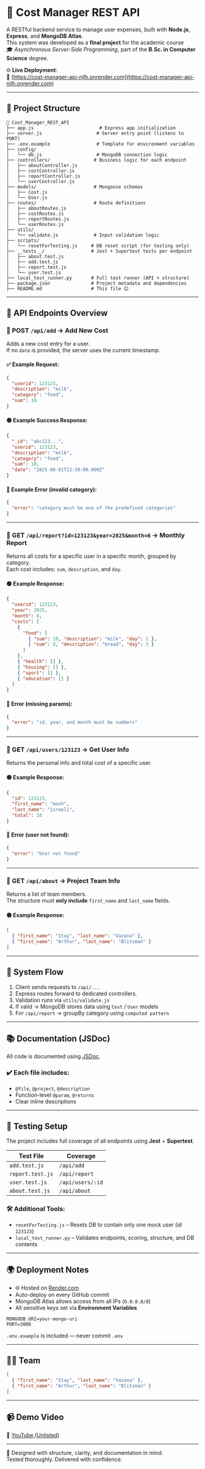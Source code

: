 
# 💸 Cost Manager REST API

A RESTful backend service to manage user expenses, built with **Node.js**, **Express**, and **MongoDB Atlas**.  
This system was developed as a **final project** for the academic course  
🎓 *Asynchronous Server-Side Programming*, part of the **B.Sc. in Computer Science** degree.

🌐 **Live Deployment**:  
🔗 [https://cost-manager-api-njlh.onrender.com](https://cost-manager-api-njlh.onrender.com)

---

## 📂 Project Structure

```
📁 Cost_Manager_REST_API
├── app.js                        # Express app initialization
├── server.js                    # Server entry point (listens to PORT)
├── .env.example                 # Template for environment variables
├── config/
│   └── db.js                    # MongoDB connection logic
├── controllers/                # Business logic for each endpoint
│   ├── aboutController.js
│   ├── costController.js
│   ├── reportController.js
│   └── userController.js
├── models/                     # Mongoose schemas
│   ├── Cost.js
│   └── User.js
├── routes/                     # Route definitions
│   ├── aboutRoutes.js
│   ├── costRoutes.js
│   ├── reportRoutes.js
│   └── userRoutes.js
├── utils/
│   └── validate.js             # Input validation logic
├── scripts/
│   └── resetForTesting.js     # DB reset script (for testing only)
├── __tests__/                 # Jest + Supertest tests per endpoint
│   ├── about.test.js
│   ├── add.test.js
│   ├── report.test.js
│   └── user.test.js
├── local_test_runner.py       # Full test runner (API + structure)
├── package.json               # Project metadata and dependencies
├── README.md                  # This file 😊
```

---

## 🚀 API Endpoints Overview

### 🔸 POST `/api/add` → Add New Cost

Adds a new cost entry for a user.  
If no `date` is provided, the server uses the current timestamp.

#### ✅ Example Request:
```json
{
  "userid": 123123,
  "description": "milk",
  "category": "food",
  "sum": 10
}
```

#### 🟢 Example Success Response:
```json
{
  "_id": "abc123...",
  "userid": 123123,
  "description": "milk",
  "category": "food",
  "sum": 10,
  "date": "2025-06-01T12:30:00.000Z"
}
```

#### 🔴 Example Error (invalid category):
```json
{
  "error": "category must be one of the predefined categories"
}
```

---

### 🔸 GET `/api/report?id=123123&year=2025&month=6` → Monthly Report

Returns all costs for a specific user in a specific month, grouped by category.  
Each cost includes: `sum`, `description`, and `day`.

#### 🟢 Example Response:
```json
{
  "userid": 123123,
  "year": 2025,
  "month": 6,
  "costs": [
    {
      "food": [
        { "sum": 10, "description": "milk", "day": 1 },
        { "sum": 8, "description": "bread", "day": 3 }
      ]
    },
    { "health": [] },
    { "housing": [] },
    { "sport": [] },
    { "education": [] }
  ]
}
```

#### 🔴 Error (missing params):
```json
{
  "error": "id, year, and month must be numbers"
}
```

---

### 🔸 GET `/api/users/123123` → Get User Info

Returns the personal info and total cost of a specific user.

#### 🟢 Example Response:
```json
{
  "id": 123123,
  "first_name": "mosh",
  "last_name": "israeli",
  "total": 18
}
```

#### 🔴 Error (user not found):
```json
{
  "error": "User not found"
}
```

---

### 🔸 GET `/api/about` → Project Team Info

Returns a list of team members.  
The structure must **only include** `first_name` and `last_name` fields.

#### 🟢 Example Response:
```json
[
  { "first_name": "Itay", "last_name": "Vazana" },
  { "first_name": "Arthur", "last_name": "Blitsman" }
]
```

---

## 🧠 System Flow

1. Client sends requests to `/api/...`
2. Express routes forward to dedicated controllers.
3. Validation runs via `utils/validate.js`
4. If valid → MongoDB stores data using `Cost` / `User` models
5. For `/api/report` → groupBy category using `computed pattern`

---

## 📚 Documentation (JSDoc)

All code is documented using [JSDoc](https://jsdoc.app/).

### ✔️ Each file includes:
- `@file`, `@project`, `@description`
- Function-level `@param`, `@returns`
- Clear inline descriptions

---

## 🧪 Testing Setup

The project includes full coverage of all endpoints using **Jest** + **Supertest**.

| Test File | Coverage |
|-----------|----------|
| `add.test.js` | `/api/add` |
| `report.test.js` | `/api/report` |
| `user.test.js` | `/api/users/:id` |
| `about.test.js` | `/api/about` |

### 🛠 Additional Tools:
- `resetForTesting.js` – Resets DB to contain only one mock user (id `123123`)
- `local_test_runner.py` – Validates endpoints, scoring, structure, and DB contents

---

## 🌍 Deployment Notes

- 🌐 Hosted on [Render.com](https://render.com)
- Auto-deploy on every GitHub commit
- MongoDB Atlas allows access from all IPs (`0.0.0.0/0`)
- All sensitive keys set via **Environment Variables**

```env
MONGODB_URI=your-mongo-uri
PORT=3000
```

`.env.example` is included — never commit `.env`

---

## 👨‍💻 Team

```json
[
  { "first_name": "Itay", "last_name": "Vazana" },
  { "first_name": "Arthur", "last_name": "Blitsman" }
]
```

---

## 📹 Demo Video

🎥 [YouTube (Unlisted)](https://www.youtube.com/watch?v=QZ4dSzUUsR8)  

---

🧠 Designed with structure, clarity, and documentation in mind.  
Tested thoroughly. Delivered with confidence.
